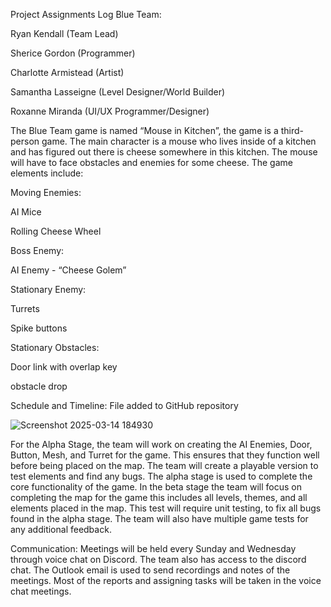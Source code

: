 Project Assignments Log
Blue Team: 

Ryan Kendall (Team Lead) 

Sherice Gordon (Programmer) 

Charlotte Armistead (Artist) 

Samantha Lasseigne (Level Designer/World Builder) 

Roxanne Miranda (UI/UX Programmer/Designer) 

The Blue Team game is named “Mouse in Kitchen”, the game is a third-person game. The main character is a mouse who lives inside of a kitchen and has figured out there is cheese somewhere in this kitchen. The mouse will have to face obstacles and enemies for some cheese. The game elements include: 

Moving Enemies: 

AI Mice 

Rolling Cheese Wheel 

Boss Enemy: 

AI Enemy - “Cheese Golem” 

Stationary Enemy: 

Turrets 

Spike buttons 

Stationary Obstacles: 

Door link with overlap key

obstacle drop 

Schedule and Timeline: File added to GitHub repository 


![Screenshot 2025-03-14 184930](https://github.com/user-attachments/assets/a703757d-38d0-4251-acac-a387c44c165f)


 

For the Alpha Stage, the team will work on creating the AI Enemies, Door, Button, Mesh, and Turret for the game. This ensures that they function well before being placed on the map. The team will create a playable version to test elements and find any bugs. The alpha stage is used to complete the core functionality of the game. In the beta stage the team will focus on completing the map for the game this includes all levels, themes, and all elements placed in the map.  This test will require unit testing, to fix all bugs found in the alpha stage. The team will also have multiple game tests for any additional feedback. 

Communication: Meetings will be held every Sunday and Wednesday through voice chat on Discord. The team also has access to the discord chat. The Outlook email is used to send recordings and notes of the meetings. Most of the reports and assigning tasks will be taken in the voice chat meetings. 

